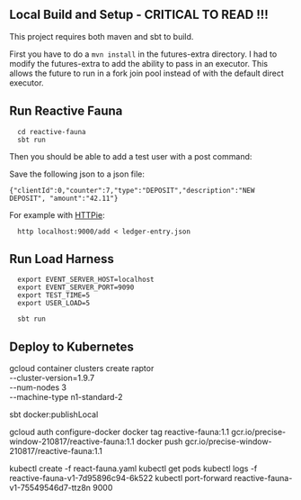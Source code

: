 ## Local Build and Setup - CRITICAL TO READ !!!

This project requires both maven and sbt to build.

First you have to do a `mvn install` in the futures-extra directory.  I had to modify the futures-extra to add the ability to pass in an executor.  This allows the future to run in a fork join pool instead of with the default direct executor.

## Run Reactive Fauna

```
  cd reactive-fauna
  sbt run
```

Then you should be able to add a test user with a post command:

Save the following json to a json file:

`{"clientId":0,"counter":7,"type":"DEPOSIT","description":"NEW DEPOSIT", "amount":"42.11"}`

For example with [HTTPie](https://httpie.org/doc):

```
  http localhost:9000/add < ledger-entry.json
```

## Run Load Harness


```
  export EVENT_SERVER_HOST=localhost
  export EVENT_SERVER_PORT=9090
  export TEST_TIME=5
  export USER_LOAD=5

  sbt run
```  

## Deploy to Kubernetes

gcloud container clusters create raptor \
      --cluster-version=1.9.7 \
      --num-nodes 3 \
      --machine-type n1-standard-2

sbt docker:publishLocal

gcloud auth configure-docker
docker tag reactive-fauna:1.1 gcr.io/precise-window-210817/reactive-fauna:1.1
docker push gcr.io/precise-window-210817/reactive-fauna:1.1

kubectl create -f react-fauna.yaml
kubectl get pods
kubectl logs -f reactive-fauna-v1-7d95896c94-6k522
kubectl port-forward reactive-fauna-v1-75549546d7-ttz8n 9000
